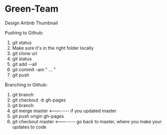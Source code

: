 Green-Team
==========

Design Airbnb Thumbnail

Pushing to Github:

1. git status
2. Make sure it's in the right folder locally
3. git clone url
4. git status
5. git add --all
6. git commit -am " ... "
7. git push


Branching in Github:

1. git branch
2. git checkout -b gh-pages
3. git branch
4. git merge master <------- if you updated master
5. git push origin gh-pages
6. git checkout master <------- go back to master, where you make your updates to code

